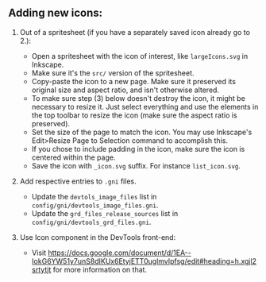 ## Adding new icons:

1. Out of a spritesheet (if you have a separately saved icon already go to 2.):
   - Open a spritesheet with the icon of interest, like `largeIcons.svg` in
     Inkscape.
   - Make sure it's the `src/` version of the spritesheet.
   - Copy-paste the icon to a new page. Make sure it preserved its
     original size and aspect ratio, and isn't otherwise altered.
   - To make sure step (3) below doesn't destroy the icon, it might be
     necessary to resize it. Just select everything and use the elements
     in the top toolbar to resize the icon (make sure the aspect ratio is
     preserved).
   - Set the size of the page to match the icon. You may use Inkscape's
     Edit>Resize Page to Selection command to accomplish this.
   - If you chose to include padding in the icon, make sure the icon is
     centered within the page.
   - Save the icon with `_icon.svg` suffix. For instance `list_icon.svg`.

2. Add respective entries to `.gni` files.
   - Update the `devtols_image_files` list in `config/gni/devtools_image_files.gni`.
   - Update the `grd_files_release_sources` list in `config/gni/devtools_grd_files.gni`.

3. Use Icon component in the DevTools front-end:
   - Visit https://docs.google.com/document/d/1EA--IokG6YW51y7unS8dIKUx6EtyjETT0uglmvIpfsg/edit#heading=h.xgjl2srtytjt for more information on that.

